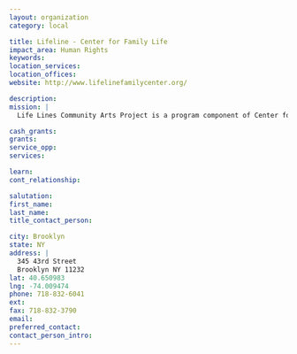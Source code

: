 ```yaml
---
layout: organization
category: local

title: Lifeline - Center for Family Life
impact_area: Human Rights
keywords: 
location_services: 
location_offices: 
website: http://www.lifelinefamilycenter.org/

description: 
mission: |
  Life Lines Community Arts Project is a program component of Center for Family Life, a family-focused neighborhood-based social service agency in Sunset Park, Brooklyn. The "Life Lines" project is a free, year-round program tht brings together social work, the arts, and education to involve participants in group experiences that promote individual growth and create a sense of community.

cash_grants: 
grants: 
service_opp: 
services: 

learn: 
cont_relationship: 

salutation: 
first_name: 
last_name: 
title_contact_person: 

city: Brooklyn
state: NY
address: |
  345 43rd Street     
  Brooklyn NY 11232
lat: 40.650983
lng: -74.009474
phone: 718-832-6041
ext: 
fax: 718-832-3790
email: 
preferred_contact: 
contact_person_intro: 
---
```


